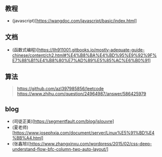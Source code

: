 ## 教程

- (javascript)[https://wangdoc.com/javascript/basic/index.html]

## 文档

- (函数式编程)[https://llh911001.gitbooks.io/mostly-adequate-guide-chinese/content/ch2.html#%E4%B8%BA%E4%BD%95%E9%92%9F%E7%88%B1%E4%B8%80%E7%AD%89%E5%85%AC%E6%B0%91]

## 算法

> https://github.com/azl397985856/leetcode
> https://www.zhihu.com/question/24964987/answer/586425979

## blog

- (司徒正美)[https://segmentfault.com/blog/jslouvre]
- (夏老师)[https://www.josephxia.com/document/server/Linux%E5%91%BD%E4%BB%A4.html]
- (张鑫旭)[https://www.zhangxinxu.com/wordpress/2015/02/css-deep-understand-flow-bfc-column-two-auto-layout/]